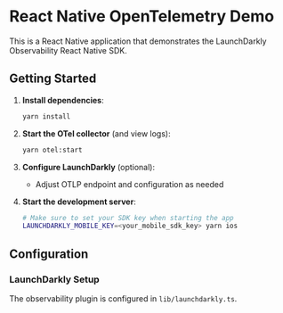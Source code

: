 # React Native OpenTelemetry Demo

This is a React Native application that demonstrates the LaunchDarkly Observability React Native SDK.

## Getting Started

1. **Install dependencies**:
   ```bash
   yarn install
   ```

2. **Start the OTel collector** (and view logs):
   ```bash
   yarn otel:start
   ```

3. **Configure LaunchDarkly** (optional):
   - Adjust OTLP endpoint and configuration as needed

4. **Start the development server**:
   ```bash
   # Make sure to set your SDK key when starting the app
   LAUNCHDARKLY_MOBILE_KEY=<your_mobile_sdk_key> yarn ios
   ```

## Configuration

### LaunchDarkly Setup

The observability plugin is configured in `lib/launchdarkly.ts`.
